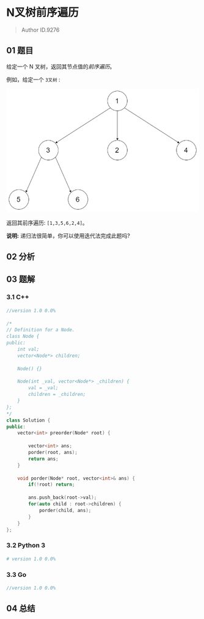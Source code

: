 # N叉树前序遍历
> Author ID.9276

## 01 题目

给定一个 N 叉树，返回其节点值的*前序遍历*。

例如，给定一个 `3叉树` :

 

![img](assets/narytreeexample.png)

 

返回其前序遍历: `[1,3,5,6,2,4]`。

 

**说明:** 递归法很简单，你可以使用迭代法完成此题吗?

## 02 分析



## 03 题解

### 3.1 C++

```c++
//version 1.0 0.0%

/*
// Definition for a Node.
class Node {
public:
    int val;
    vector<Node*> children;

    Node() {}

    Node(int _val, vector<Node*> _children) {
        val = _val;
        children = _children;
    }
};
*/
class Solution {
public:
    vector<int> preorder(Node* root) {
        
        vector<int> ans;
        porder(root, ans);
        return ans;
    }
    
    void porder(Node* root, vector<int>& ans) {
        if(!root) return;
        
        ans.push_back(root->val);
        for(auto child : root->children) {
            porder(child, ans);
        }
    }
};
```

### 3.2 Python 3

```python
# version 1.0 0.0%

```

### 3.3 Go

```Go
//version 1.0 0.0%

```



## 04 总结


